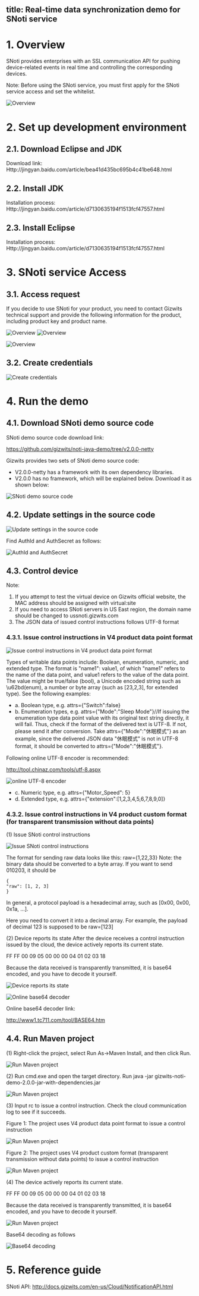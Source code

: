 title: Real-time data synchronization demo for SNoti service 
---

# 1. Overview
SNoti provides enterprises with an SSL communication API for pushing device-related events in real time and controlling the corresponding devices.

Note: Before using the SNoti service, you must first apply for the SNoti service access and set the whitelist.

![Overview](../../../assets/en-us/UserManual/SNotiAPI/101.png)
 
# 2. Set up development environment

## 2.1. Download Eclipse and JDK

Download link:
Http://jingyan.baidu.com/article/bea41d435bc695b4c41be648.html

## 2.2. Install JDK

Installation process:
Http://jingyan.baidu.com/article/d7130635194f1513fcf47557.html

## 2.3. Install Eclipse

Installation process:
Http://jingyan.baidu.com/article/d7130635194f1513fcf47557.html

# 3. SNoti service Access

## 3.1. Access request

If you decide to use SNoti for your product, you need to contact Gizwits technical support and provide the following information for the product, including product key and product name.

![Overview](../../../assets/en-us/UserManual/SNotiAPI/311.png) 
![Overview](../../../assets/en-us/UserManual/SNotiAPI/311-1.png) 

![Overview](../../../assets/en-us/UserManual/SNotiAPI/312.png)
 
## 3.2. Create credentials

![Create credentials](../../../assets/en-us/UserManual/SNotiAPI/321.png)
 
# 4. Run the demo

## 4.1. Download SNoti demo source code

SNoti demo source code download link:  

https://github.com/gizwits/noti-java-demo/tree/v2.0.0-netty

Gizwits provides two sets of SNoti demo source code:

* V2.0.0-netty has a framework with its own dependency libraries.
* V2.0.0 has no framework, which will be explained below. Download it as shown below:

![SNoti demo source code](../../../assets/en-us/UserManual/SNotiAPI/411.png) 

## 4.2. Update settings in the source code

![Update settings in the source code](../../../assets/en-us/UserManual/SNotiAPI/421.png)

Find AuthId and AuthSecret as follows:

![AuthId and AuthSecret](../../../assets/en-us/UserManual/SNotiAPI/422.png)
 
## 4.3. Control device

Note: 

1. If you attempt to test the virtual device on Gizwits official website, the MAC address should be assigned with virtual:site
2. If you need to access SNoti servers in US East region, the domain name should be changed to ussnoti.gizwits.com
3. The JSON data of issued control instructions follows UTF-8 format

### 4.3.1. Issue control instructions in V4 product data point format

![Issue control instructions in V4 product data point format](../../../assets/en-us/UserManual/SNotiAPI/431.png)

Types of writable data points include: Boolean, enumeration, numeric, and extended type. The format is "name1": value1, of which "name1" refers to the name of the data point, and value1 refers to the value of the data point. The value might be true/false (bool), a Unicode encoded string such as \u62bd(enum), a number or byte array (such as [23,2,3], for extended type). See the following examples:

* a. Boolean type, e.g. attrs={"Switch":false}
* b. Enumeration types, e.g. attrs={"Mode":"Sleep Mode"}//If issuing the enumeration type data point value with its original text string directly, it will fail. Thus, check if the format of the delivered text is UTF-8. If not, please send it after conversion. Take attrs={"Mode":"休眠模式"} as an example, since the delivered JSON data "休眠模式" is not in UTF-8 format, it should be converted to attrs={"Mode":"&#x4F11;&#x7720;&#x6A21;&#x5F0F;"}. 

Following online UTF-8 encoder is recommended:

http://tool.chinaz.com/tools/utf-8.aspx

![online UTF-8 encoder](../../../assets/en-us/UserManual/SNotiAPI/431-1.png)
 
* c. Numeric type, e.g. attrs={"Motor_Speed": 5}
* d. Extended type, e.g. attrs={"extension":[1,2,3,4,5,6,7,8,9,0]}

### 4.3.2. Issue control instructions in V4 product custom format (for transparent transmission without data points)

(1) Issue SNoti control instructions

![Issue SNoti control instructions](../../../assets/en-us/UserManual/SNotiAPI/432.png)

The format for sending raw data looks like this: raw={1,22,33}
Note: the binary data should be converted to a byte array. If you want to send 010203, it should be

```
{
"raw": [1, 2, 3]
}
```

In general, a protocol payload is a hexadecimal array, such as [0x00, 0x00, 0x1a, ...].

Here you need to convert it into a decimal array. For example, the payload of decimal 123 is supposed to be raw=[123]

(2) Device reports its state
After the device receives a control instruction issued by the cloud, the device actively reports its current state.

FF FF 00 09 05 00 00 00 04 01 02 03 18

Because the data received is transparently transmitted, it is base64 encoded, and you have to decode it yourself. 
 
![Device reports its state](../../../assets/en-us/UserManual/SNotiAPI/432-1.png)

![Online base64 decoder](../../../assets/en-us/UserManual/SNotiAPI/432-2.png)

Online base64 decoder link:

 http://www1.tc711.com/tool/BASE64.htm

## 4.4. Run Maven project

(1) Right-click the project, select Run As->Maven Install, and then click Run.

![Run Maven project](../../../assets/en-us/UserManual/SNotiAPI/441.png)

(2) Run cmd.exe and open the target directory. Run java -jar gizwits-noti-demo-2.0.0-jar-with-dependencies.jar

![Run Maven project](../../../assets/en-us/UserManual/SNotiAPI/442.png)

(3) Input rc to issue a control instruction. Check the cloud communication log to see if it succeeds.

Figure 1: The project uses V4 product data point format to issue a control instruction

![Run Maven project](../../../assets/en-us/UserManual/SNotiAPI/443.png)

Figure 2: The project uses V4 product custom format (transparent transmission without data points) to issue a control instruction

![Run Maven project](../../../assets/en-us/UserManual/SNotiAPI/444.png)
 
(4) The device actively reports its current state.

FF FF 00 09 05 00 00 00 04 01 02 03 18

Because the data received is transparently transmitted, it is base64 encoded, and you have to decode it yourself.

![Run Maven project](../../../assets/en-us/UserManual/SNotiAPI/445.png)

Base64 decoding as follows

![Base64 decoding](../../../assets/en-us/UserManual/SNotiAPI/446.png)
 
# 5. Reference guide

SNoti API:
http://docs.gizwits.com/en-us/Cloud/NotificationAPI.html
